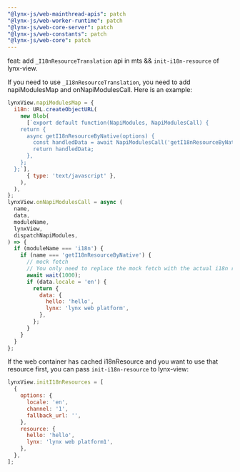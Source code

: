 ```yaml
---
"@lynx-js/web-mainthread-apis": patch
"@lynx-js/web-worker-runtime": patch
"@lynx-js/web-core-server": patch
"@lynx-js/web-constants": patch
"@lynx-js/web-core": patch
---
```


feat: add `_I18nResourceTranslation` api in mts && `init-i18n-resource` of lynx-view.

If you need to use `_I18nResourceTranslation`, you need to add napiModulesMap and onNapiModulesCall. Here is an example:

```js
lynxView.napiModulesMap = {
  i18n: URL.createObjectURL(
    new Blob(
      [`export default function(NapiModules, NapiModulesCall) {
    return {
      async getI18nResourceByNative(options) {
        const handledData = await NapiModulesCall('getI18nResourceByNative', options);
        return handledData;
      },
    };
  };`],
      { type: 'text/javascript' },
    ),
  ),
};
lynxView.onNapiModulesCall = async (
  name,
  data,
  moduleName,
  lynxView,
  dispatchNapiModules,
) => {
  if (moduleName === 'i18n') {
    if (name === 'getI18nResourceByNative') {
      // mock fetch
      // You only need to replace the mock fetch with the actual i18n resource request.
      await wait(1000);
      if (data.locale = 'en') {
        return {
          data: {
            hello: 'hello',
            lynx: 'lynx web platform',
          },
        };
      }
    }
  }
};
```

If the web container has cached i18nResource and you want to use that resource first, you can pass `init-i18n-resource` to lynx-view:

```js
lynxView.initI18nResources = [
  {
    options: {
      locale: 'en',
      channel: '1',
      fallback_url: '',
    },
    resource: {
      hello: 'hello',
      lynx: 'lynx web platform1',
    },
  },
];
```

